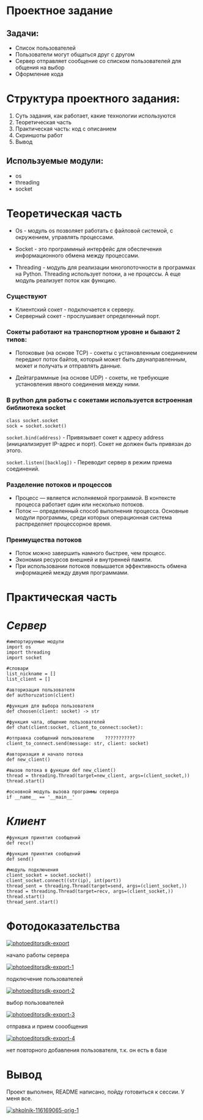 # Проектное задание
 ## Задачи:
 * Cписок пользователей
 * Пользователи могут общаться друг с другом
 * Сервер отправляет сообщение со списком пользователей для общения на выбор
 * Оформление кода


# Структура проектного задания:
1. Суть задания, как работает, какие технологии используются
2. Теоретическая часть
3. Практическая часть: код с описанием
4. Скриншоты работ
5. Вывод 

## Используемые модули:
* os
* threading
* socket

# Теоретическая часть
-  Os - модуль os позволяет работать с файловой системой, с окружением, управлять процессами.

- Socket - это программный интерфейс для обеспечения информационного обмена между процессами. 

- Threading - модуль для реализации многопоточности в программах на Python.  Threading использует потоки, а не процессы. А еще модуль реализует поток как функцию.

### Существуют 
* Клиентский сокет - подключается к серверу.
* Серверный сокет -  прослушивает определенный порт. 

### Сокеты работают на транспортном уровне и бывают 2 типов:
* Потоковые (на основе TCP) - сокеты с установленным соединением передают поток байтов, который может быть двунаправленным, может и получать и отправлять данные.

* Дейтаграммные (на основе UDP) - сокеты, не требующие установления явного соединения между ними.
### В python для работы с сокетами используется встроенная библиотека socket
```
class socket.socket
sock = socket.socket()
```
```socket.bind(address)``` - Привязывает сокет к адресу address (инициализирует IP-адрес и порт). Сокет не должен быть привязан до этого.

```socket.listen([backlog])``` - Переводит сервер в режим приема соединений.

### Разделение потоков и процессов
* Процесс — является исполняемой программой. В контексте процесса работает один или несколько потоков.
* Поток — определенный способ выполнения процесса. Основные модули программы, среди которых операционная система распределяет процессорное время. 

### Преимущества потоков
* Поток можно завершить намного быстрее, чем процесс.
* Экономия ресурсов внешней и внутренней памяти.
* При использовании потоков повышается эффективность обмена информацией между двумя программами.

# Практическая часть
# *Сервер*
```
#импортируемые модули
import os
import threading
import socket

#словари
list_nickname = []
list_client = []

#авторизация пользователя
def authoruzation(client)

#функция для выбора пользователя
def choosen(client: socket) -> str

#функция чата, общение пользователей
def chat(client:socket, client_to_connect:socket):

#отправка сообщений пользователю    ???????????
client_to_connect.send(message: str, client: socket)

#авторизация и начало потока 
def new_client()

#вызов потока в функции def new_client()
thread = threading.Thread(target=new_client, args=(client_socket,))
thread.start()  

#основной модуль вызова программы сервера
if __name__ == '__main__'
```
# *Клиент*
```
#функция принятия сообщений
def recv()

#функция принятия сообщений
def send()

#модуль подключения
client_socket = socket.socket()
client_socket.connect((str(ip), int(port))
thread_sent = threading.Thread(target=send, args=(client_socket,))
thread = threading.Thread(target=recv, args=(client_socket,))
thread.start()
thread_sent.start()
```
# Фотодоказательства
<a href="https://ibb.co/FsWTGmc"><img src="https://i.ibb.co/JxdJXm8/photoeditorsdk-export.png" alt="photoeditorsdk-export" border="0"></a>

начало работы сервера

<a href="https://ibb.co/gdrnZ1n"><img src="https://i.ibb.co/MfgXkTX/photoeditorsdk-export-1.png" alt="photoeditorsdk-export-1" border="0"></a>

подключение пользователей

<a href="https://ibb.co/BBrF8c9"><img src="https://i.ibb.co/L1JH4Y3/photoeditorsdk-export-2.png" alt="photoeditorsdk-export-2" border="0"></a>

выбор пользователей

<a href="https://ibb.co/FBv4NXP"><img src="https://i.ibb.co/2j23mSb/photoeditorsdk-export-3.png" alt="photoeditorsdk-export-3" border="0"></a>

отправка и прием соообщения

<a href="https://ibb.co/HzdGCxB"><img src="https://i.ibb.co/Xs8FD3j/photoeditorsdk-export-4.png" alt="photoeditorsdk-export-4" border="0"></a>

нет повторного добавления пользователя, т.к. он есть в базе

# Вывод
Проект выполнен, README написано, пойду готовиться к сессии. У меня все.

<a href="https://imgbb.com/"><img src="https://i.ibb.co/Bcw8RQy/shkolnik-116169065-orig-1.jpg" alt="shkolnik-116169065-orig-1" border="0"></a>
